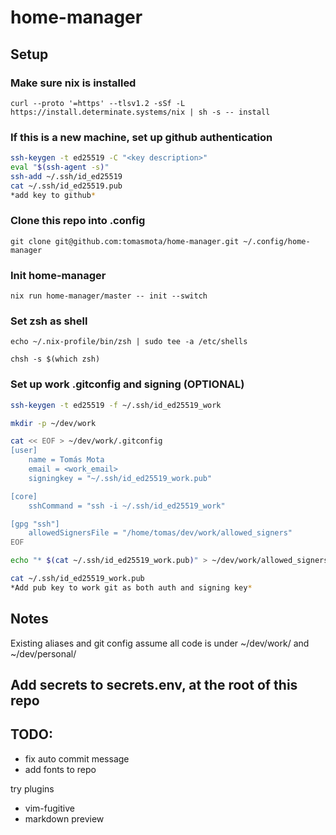 # home-manager

## Setup

### Make sure nix is installed
`curl --proto '=https' --tlsv1.2 -sSf -L https://install.determinate.systems/nix | sh -s -- install`

### If this is a new machine, set up github authentication
```bash
ssh-keygen -t ed25519 -C "<key description>"
eval "$(ssh-agent -s)"
ssh-add ~/.ssh/id_ed25519
cat ~/.ssh/id_ed25519.pub
*add key to github*
```

### Clone this repo into .config
`git clone git@github.com:tomasmota/home-manager.git ~/.config/home-manager`

### Init home-manager
`nix run home-manager/master -- init --switch`

### Set zsh as shell
`echo ~/.nix-profile/bin/zsh | sudo tee -a /etc/shells`

`chsh -s $(which zsh)`  

### Set up work .gitconfig and signing (OPTIONAL)
```bash
ssh-keygen -t ed25519 -f ~/.ssh/id_ed25519_work

mkdir -p ~/dev/work

cat << EOF > ~/dev/work/.gitconfig
[user]
    name = Tomás Mota
    email = <work_email>
    signingkey = "~/.ssh/id_ed25519_work.pub"

[core]
    sshCommand = "ssh -i ~/.ssh/id_ed25519_work"

[gpg "ssh"]
    allowedSignersFile = "/home/tomas/dev/work/allowed_signers"
EOF

echo "* $(cat ~/.ssh/id_ed25519_work.pub)" > ~/dev/work/allowed_signers

cat ~/.ssh/id_ed25519_work.pub
*Add pub key to work git as both auth and signing key*
```

## Notes

Existing aliases and git config assume all code is under ~/dev/work/ and ~/dev/personal/

## Add secrets to secrets.env, at the root of this repo

## TODO:
- fix auto commit message
- add fonts to repo

try plugins
- vim-fugitive
- markdown preview 
